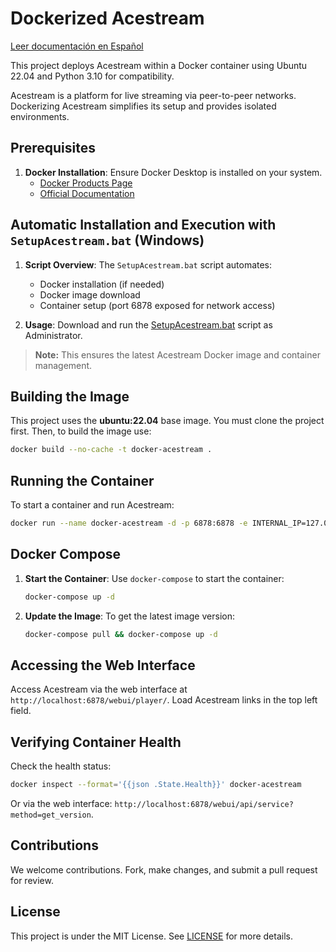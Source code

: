# Dockerized Acestream

[Leer documentación en Español](README_es.md)

This project deploys Acestream within a Docker container using Ubuntu 22.04 and Python 3.10 for compatibility.

Acestream is a platform for live streaming via peer-to-peer networks. Dockerizing Acestream simplifies its setup and provides isolated environments.

## Prerequisites

1. **Docker Installation**: Ensure Docker Desktop is installed on your system.
    - [Docker Products Page](https://www.docker.com/products/docker-desktop)
    - [Official Documentation](https://docs.docker.com/get-docker/)

## Automatic Installation and Execution with `SetupAcestream.bat` (Windows)

1. **Script Overview**: The `SetupAcestream.bat` script automates:

    - Docker installation (if needed)
    - Docker image download
    - Container setup (port 6878 exposed for network access)

2. **Usage**: Download and run the [SetupAcestream.bat](https://github.com/marquezpsergio/acestream-docker/releases) script as Administrator.

> **Note:** This ensures the latest Acestream Docker image and container management.

## Building the Image

This project uses the **ubuntu:22.04** base image. You must clone the project first. Then, to build the image use:

```bash
docker build --no-cache -t docker-acestream .
```

## Running the Container

To start a container and run Acestream:

```bash
docker run --name docker-acestream -d -p 6878:6878 -e INTERNAL_IP=127.0.0.1 --restart unless-stopped docker-acestream
```

## Docker Compose

1. **Start the Container**: Use `docker-compose` to start the container:

    ```bash
    docker-compose up -d
    ```

2. **Update the Image**: To get the latest image version:

    ```bash
    docker-compose pull && docker-compose up -d
    ```

## Accessing the Web Interface

Access Acestream via the web interface at `http://localhost:6878/webui/player/`. Load Acestream links in the top left field.

## Verifying Container Health

Check the health status:

```bash
docker inspect --format='{{json .State.Health}}' docker-acestream
```

Or via the web interface: `http://localhost:6878/webui/api/service?method=get_version`.

## Contributions

We welcome contributions. Fork, make changes, and submit a pull request for review.

## License

This project is under the MIT License. See [LICENSE](LICENSE) for more details.

